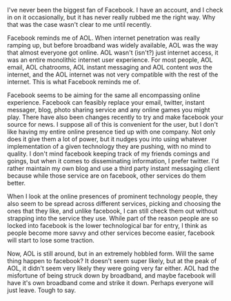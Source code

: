 I've never been the biggest fan of Facebook. I have an account, and I check in
on it occasionally, but it has never really rubbed me the right way. Why that
was the case wasn't clear to me until recently.

  
Facebook reminds me of AOL. When internet penetration was really ramping up,
but before broadband was widely available, AOL was the way that almost
everyone got online. AOL wasn't (isn't?) just internet access, it was an
entire monolithic internet user experience. For most people, AOL email, AOL
chatrooms, AOL instant messaging and AOL content _was_ the internet, and the
AOL internet was not very compatible with the rest of the internet. This is
what Facebook reminds me of.

  
Facebook seems to be aiming for the same all encompassing online experience.
Facebook can feasibly replace your email, twitter, instant messager, blog,
photo sharing service and any online games you might play. There have also
been changes recently to try and make facebook your source for news. I suppose
all of this is convenient for the user, but I don't like having my entire
online presence tied up with one company. Not only does it give them a lot of
power, but it nudges you into using whatever implementation of a given
technology they are pushing, with no mind to quality. I don't mind facebook
keeping track of my friends comings and goings, but when it comes to
disseminating information, I prefer twitter. I'd rather maintain my own blog
and use a third party instant messaging client because while those service are
on facebook, other services do them better.

  
When I look at the online presences of prominent technology people, they also
seem to be spread across different services, picking and choosing the ones
that they like, and unlike facebook, I can still check them out without
strapping into the service they use. While part of the reason people are so
locked into facebook is the lower technological bar for entry, I think as
people become more savvy and other services become easier, facebook will start
to lose some traction.

  
Now, AOL is still around, but in an extremely hobbled form. Will the same
thing happen to facebook? It doesn't seem super likely, but at the peak of
AOL, it didn't seem very likely they were going very far either. AOL had the
misfortune of being struck down by broadband, and maybe facebook will have
it's own broadband come and strike it down. Perhaps everyone will just leave.
Tough to say.

